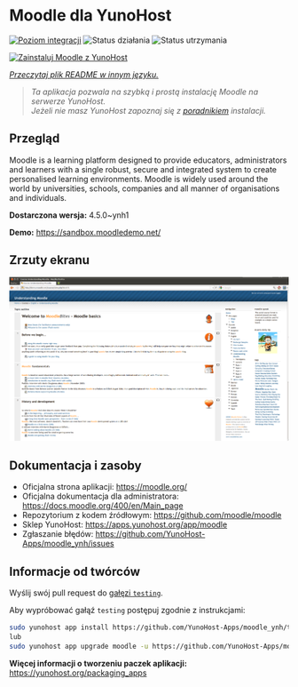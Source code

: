 <!--
To README zostało automatycznie wygenerowane przez <https://github.com/YunoHost/apps/tree/master/tools/readme_generator>
Nie powinno być ono edytowane ręcznie.
-->

# Moodle dla YunoHost

[![Poziom integracji](https://apps.yunohost.org/badge/integration/moodle)](https://ci-apps.yunohost.org/ci/apps/moodle/)
![Status działania](https://apps.yunohost.org/badge/state/moodle)
![Status utrzymania](https://apps.yunohost.org/badge/maintained/moodle)

[![Zainstaluj Moodle z YunoHost](https://install-app.yunohost.org/install-with-yunohost.svg)](https://install-app.yunohost.org/?app=moodle)

*[Przeczytaj plik README w innym języku.](./ALL_README.md)*

> *Ta aplikacja pozwala na szybką i prostą instalację Moodle na serwerze YunoHost.*  
> *Jeżeli nie masz YunoHost zapoznaj się z [poradnikiem](https://yunohost.org/install) instalacji.*

## Przegląd

Moodle is a learning platform designed to provide educators, administrators and learners with a single robust, secure and integrated system to create personalised learning environments. Moodle is widely used around the world by universities, schools, companies and all manner of organisations and individuals.


**Dostarczona wersja:** 4.5.0~ynh1

**Demo:** <https://sandbox.moodledemo.net/>

## Zrzuty ekranu

![Zrzut ekranu z Moodle](./doc/screenshots/Moodle_2.0_on_Firefox_4.0.png)

## Dokumentacja i zasoby

- Oficjalna strona aplikacji: <https://moodle.org/>
- Oficjalna dokumentacja dla administratora: <https://docs.moodle.org/400/en/Main_page>
- Repozytorium z kodem źródłowym: <https://github.com/moodle/moodle>
- Sklep YunoHost: <https://apps.yunohost.org/app/moodle>
- Zgłaszanie błędów: <https://github.com/YunoHost-Apps/moodle_ynh/issues>

## Informacje od twórców

Wyślij swój pull request do [gałęzi `testing`](https://github.com/YunoHost-Apps/moodle_ynh/tree/testing).

Aby wypróbować gałąź `testing` postępuj zgodnie z instrukcjami:

```bash
sudo yunohost app install https://github.com/YunoHost-Apps/moodle_ynh/tree/testing --debug
lub
sudo yunohost app upgrade moodle -u https://github.com/YunoHost-Apps/moodle_ynh/tree/testing --debug
```

**Więcej informacji o tworzeniu paczek aplikacji:** <https://yunohost.org/packaging_apps>
